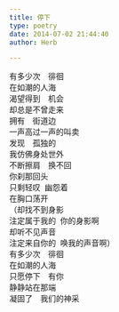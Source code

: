 ```yaml
---  
title: 停下  
type: poetry  
date: 2014-07-02 21:44:40  
author: Herb  

---  
```

有多少次　徘徊  
在如潮的人海  
渴望得到　机会  
却总是不曾走来  
拥有　街道边  
一声高过一声的叫卖  
发现　孤独的  
我仿佛身处世外  
不断擦肩　换不回  
你刹那回头  
只剩轻叹  幽怨着  
在胸口荡开  
（却找不到身影  
注定属于我的  你的身影啊  
却听不见声音  
注定来自你的  唤我的声音啊）  
有多少次　徘徊  
在如潮的人海  
只愿停下　有你  
静静站在那端  
凝固了　我们的神采